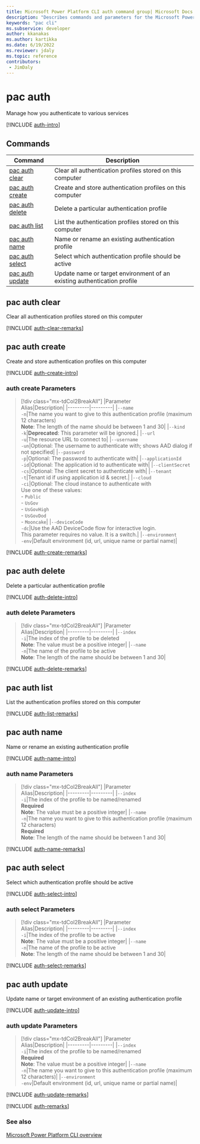 ```yaml
---
title: Microsoft Power Platform CLI auth command group| Microsoft Docs
description: "Describes commands and parameters for the Microsoft Power Platform CLI auth command group."
keywords: "pac cli"
ms.subservice: developer
author: kkanakas
ms.author: kartikka
ms.date: 6/19/2022
ms.reviewer: jdaly
ms.topic: reference
contributors: 
 - JimDaly
---
```

<!-- 
Do not edit this file. 
This file is generated by a program and any changes will be overwritten when this topic is re-generated.
Use the include files to add additional content to this topic.
-->
# pac auth

Manage how you authenticate to various services

[!INCLUDE [auth-intro](includes/auth-intro.md)]

## Commands

|Command|Description|
|---------|---------|
|[pac auth clear](#pac-auth-clear)|Clear all authentication profiles stored on this computer|
|[pac auth create](#pac-auth-create)|Create and store authentication profiles on this computer|
|[pac auth delete](#pac-auth-delete)|Delete a particular authentication profile|
|[pac auth list](#pac-auth-list)|List the authentication profiles stored on this computer|
|[pac auth name](#pac-auth-name)|Name or rename an existing authentication profile|
|[pac auth select](#pac-auth-select)|Select which authentication profile should be active|
|[pac auth update](#pac-auth-update)|Update name or target environment of an existing authentication profile|


## pac auth clear

Clear all authentication profiles stored on this computer

[!INCLUDE [auth-clear-remarks](includes/auth-clear-remarks.md)]

## pac auth create

Create and store authentication profiles on this computer

[!INCLUDE [auth-create-intro](includes/auth-create-intro.md)]

### auth create Parameters

> [!div class="mx-tdCol2BreakAll"]
> |Parameter<br />Alias|Description|
> |---------|---------|
> |`--name`<br />`-n`|The name you want to give to this authentication profile (maximum 12 characters)<br />**Note**: The length of the name should be between 1 and 30|
> |`--kind`<br />`-k`|**Deprecated**: This parameter will be ignored.|
> |`--url`<br />`-u`|The resource URL to connect to|
> |`--username`<br />`-un`|Optional: The username to authenticate with; shows AAD dialog if not specified|
> |`--password`<br />`-p`|Optional: The password to authenticate with|
> |`--applicationId`<br />`-id`|Optional: The application id to authenticate with|
> |`--clientSecret`<br />`-cs`|Optional: The client secret to authenticate with|
> |`--tenant`<br />`-t`|Tenant id if using application id & secret.|
> |`--cloud`<br />`-ci`|Optional: The cloud instance to authenticate with<br />Use one of these values:<br />- `Public`<br />- `UsGov`<br />- `UsGovHigh`<br />- `UsGovDod`<br />- `Mooncake`|
> |`--deviceCode`<br />`-dc`|Use the AAD DeviceCode flow for interactive login.<br />This parameter requires no value. It is a switch.|
> |`--environment`<br />`-env`|Default environment (id, url, unique name or partial name)|

[!INCLUDE [auth-create-remarks](includes/auth-create-remarks.md)]

## pac auth delete

Delete a particular authentication profile

[!INCLUDE [auth-delete-intro](includes/auth-delete-intro.md)]

### auth delete Parameters

> [!div class="mx-tdCol2BreakAll"]
> |Parameter<br />Alias|Description|
> |---------|---------|
> |`--index`<br />`-i`|The index of the profile to be deleted<br />**Note**: The value must be a positive integer|
> |`--name`<br />`-n`|The name of the profile to be active<br />**Note**: The length of the name should be between 1 and 30|

[!INCLUDE [auth-delete-remarks](includes/auth-delete-remarks.md)]

## pac auth list

List the authentication profiles stored on this computer

[!INCLUDE [auth-list-remarks](includes/auth-list-remarks.md)]

## pac auth name

Name or rename an existing authentication profile

[!INCLUDE [auth-name-intro](includes/auth-name-intro.md)]

### auth name Parameters

> [!div class="mx-tdCol2BreakAll"]
> |Parameter<br />Alias|Description|
> |---------|---------|
> |`--index`<br />`-i`|The index of the profile to be named/renamed<br />**Required**<br />**Note**: The value must be a positive integer|
> |`--name`<br />`-n`|The name you want to give to this authentication profile (maximum 12 characters)<br />**Required**<br />**Note**: The length of the name should be between 1 and 30|

[!INCLUDE [auth-name-remarks](includes/auth-name-remarks.md)]

## pac auth select

Select which authentication profile should be active

[!INCLUDE [auth-select-intro](includes/auth-select-intro.md)]

### auth select Parameters

> [!div class="mx-tdCol2BreakAll"]
> |Parameter<br />Alias|Description|
> |---------|---------|
> |`--index`<br />`-i`|The index of the profile to be active<br />**Note**: The value must be a positive integer|
> |`--name`<br />`-n`|The name of the profile to be active<br />**Note**: The length of the name should be between 1 and 30|

[!INCLUDE [auth-select-remarks](includes/auth-select-remarks.md)]

## pac auth update

Update name or target environment of an existing authentication profile

[!INCLUDE [auth-update-intro](includes/auth-update-intro.md)]

### auth update Parameters

> [!div class="mx-tdCol2BreakAll"]
> |Parameter<br />Alias|Description|
> |---------|---------|
> |`--index`<br />`-i`|The index of the profile to be named/renamed<br />**Required**<br />**Note**: The value must be a positive integer|
> |`--name`<br />`-n`|The name you want to give to this authentication profile (maximum 12 characters)|
> |`--environment`<br />`-env`|Default environment (id, url, unique name or partial name)|

[!INCLUDE [auth-update-remarks](includes/auth-update-remarks.md)]

[!INCLUDE [auth-remarks](includes/auth-remarks.md)]

### See also

[Microsoft Power Platform CLI overview](../introduction.md)